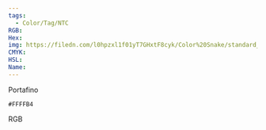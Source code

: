 ```yaml
---
tags:
  - Color/Tag/NTC
RGB:
Hex:
img: https://filedn.com/l0hpzxl1f01yT7GHxtF8cyk/Color%20Snake/standard_csv_to_svg/%23/FFFFB4.svg
CMYK:
HSL:
Name:
---
```

Portafino
```palette
#FFFFB4
```
RGB
